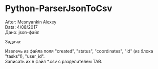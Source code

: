 # Python-ParserJsonToCsv
After: Mesnyankin Alexey<br>
Data: 4/08/2017<br>
Дано: json-файл<br>

Задача:<br>

Извлечь из файла поля "created", "status", "coordinates", "id" (из блока "tasks"!), "user_id".<br> 
Записать их в файл *.csv с разделителем TAB.
